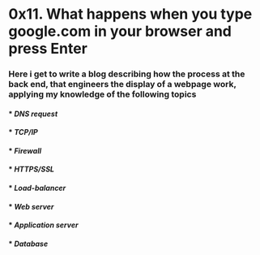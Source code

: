 # **0x11. What happens when you type google.com in your browser and press Enter**

### **Here i get to write a blog describing how the process at the back end, that engineers the display of a webpage work, applying  my  knowledge of the following topics**

#### * *DNS request*
#### * *TCP/IP*
#### * *Firewall*
#### * *HTTPS/SSL*
#### * *Load-balancer*
#### * *Web server*
#### * *Application server*
#### * *Database*
